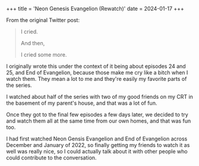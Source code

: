 +++
title = 'Neon Genesis Evangelion (Rewatch)'
date = 2024-01-17
+++

<!--more-->

From the original Twitter post:

> I cried.
>
> And then, 
>
> I cried some more.

I originally wrote this under the context of it being about episodes 24 and 25, and End of Evangelion, because those make me cry like a bitch when I watch them. They mean a lot to me and they're easily my favorite parts of the series.

I watched about half of the series with two of my good friends on my CRT in the basement of my parent's house, and that was a lot of fun.

Once they got to the final few episodes a few days later, we decided to try and watch them all at the same time from our own homes, and that was fun too.

I had first watched Neon Gensis Evangelion and End of Evangelion across December and January of 2022, so finally getting my friends to watch it as well was really nice, so I could actually talk about it with other people who could contribute to the conversation.
